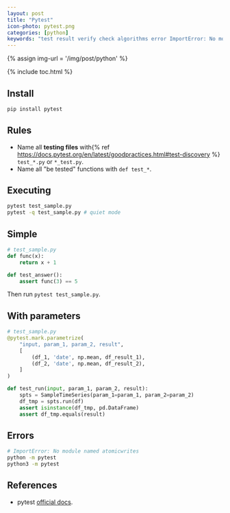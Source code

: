 ```yaml
---
layout: post
title: "Pytest"
icon-photo: pytest.png
categories: [python]
keywords: "test result verify check algorithms error ImportError: No module named atomicwrites"
---
```


{% assign img-url = '/img/post/python' %}

{% include toc.html %}

## Install

~~~ bash
pip install pytest
~~~

## Rules

- Name all **testing files** with{% ref https://docs.pytest.org/en/latest/goodpractices.html#test-discovery %} `test_*.py` or `*_test.py`.
- Name all "be tested" functions with `def test_*`.

## Executing

~~~ bash
pytest test_sample.py
pytest -q test_sample.py # quiet mode
~~~

## Simple

~~~ python
# test_sample.py
def func(x):
    return x + 1

def test_answer():
    assert func(3) == 5
~~~

Then run `pytest test_sample.py`.

## With parameters

~~~ python
# test_sample.py
@pytest.mark.parametrize(
    "input, param_1, param_2, result",
    [
        (df_1, 'date', np.mean, df_result_1),
        (df_2, 'date', np.mean, df_result_2),
    ]
)

def test_run(input, param_1, param_2, result):
    spts = SampleTimeSeries(param_1=param_1, param_2=param_2)
    df_tmp = spts.run(df)
    assert isinstance(df_tmp, pd.DataFrame)
    assert df_tmp.equals(result)
~~~

## Errors

~~~ bash
# ImportError: No module named atomicwrites
python -m pytest
python3 -m pytest
~~~

## References

- pytest [official docs](https://docs.pytest.org/en/latest/contents.html).